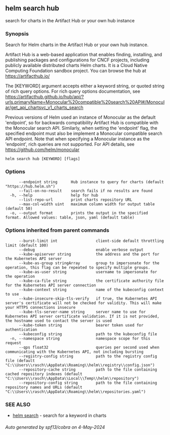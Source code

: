 ## helm search hub

search for charts in the Artifact Hub or your own hub instance

### Synopsis


Search for Helm charts in the Artifact Hub or your own hub instance.

Artifact Hub is a web-based application that enables finding, installing, and
publishing packages and configurations for CNCF projects, including publicly
available distributed charts Helm charts. It is a Cloud Native Computing
Foundation sandbox project. You can browse the hub at https://artifacthub.io/

The [KEYWORD] argument accepts either a keyword string, or quoted string of rich
query options. For rich query options documentation, see
https://artifacthub.github.io/hub/api/?urls.primaryName=Monocular%20compatible%20search%20API#/Monocular/get_api_chartsvc_v1_charts_search

Previous versions of Helm used an instance of Monocular as the default
'endpoint', so for backwards compatibility Artifact Hub is compatible with the
Monocular search API. Similarly, when setting the 'endpoint' flag, the specified
endpoint must also be implement a Monocular compatible search API endpoint.
Note that when specifying a Monocular instance as the 'endpoint', rich queries
are not supported. For API details, see https://github.com/helm/monocular


```
helm search hub [KEYWORD] [flags]
```

### Options

```
      --endpoint string      Hub instance to query for charts (default "https://hub.helm.sh")
      --fail-on-no-result    search fails if no results are found
  -h, --help                 help for hub
      --list-repo-url        print charts repository URL
      --max-col-width uint   maximum column width for output table (default 50)
  -o, --output format        prints the output in the specified format. Allowed values: table, json, yaml (default table)
```

### Options inherited from parent commands

```
      --burst-limit int                 client-side default throttling limit (default 100)
      --debug                           enable verbose output
      --kube-apiserver string           the address and the port for the Kubernetes API server
      --kube-as-group stringArray       group to impersonate for the operation, this flag can be repeated to specify multiple groups.
      --kube-as-user string             username to impersonate for the operation
      --kube-ca-file string             the certificate authority file for the Kubernetes API server connection
      --kube-context string             name of the kubeconfig context to use
      --kube-insecure-skip-tls-verify   if true, the Kubernetes API server's certificate will not be checked for validity. This will make your HTTPS connections insecure
      --kube-tls-server-name string     server name to use for Kubernetes API server certificate validation. If it is not provided, the hostname used to contact the server is used
      --kube-token string               bearer token used for authentication
      --kubeconfig string               path to the kubeconfig file
  -n, --namespace string                namespace scope for this request
      --qps float32                     queries per second used when communicating with the Kubernetes API, not including bursting
      --registry-config string          path to the registry config file (default "C:\\Users\\rasch\\AppData\\Roaming\\helm\\registry\\config.json")
      --repository-cache string         path to the file containing cached repository indexes (default "C:\\Users\\rasch\\AppData\\Local\\Temp\\helm\\repository")
      --repository-config string        path to the file containing repository names and URLs (default "C:\\Users\\rasch\\AppData\\Roaming\\helm\\repositories.yaml")
```

### SEE ALSO

* [helm search](helm_search.md)	 - search for a keyword in charts

###### Auto generated by spf13/cobra on 4-May-2024
